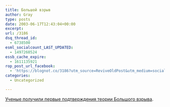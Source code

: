 ```yaml
---
title: Большой взрыв
author: Gray
type: posts
date: 2003-06-17T12:43:04+00:00
excerpt:
url: /3186
dsq_thread_id:
  - 6738500
esml_socialcount_LAST_UPDATED:
  - 1497260524
essb_cache_expire:
  - 1611135921
rop_post_url_facebook:
  - 'https://blognot.co/3186?utm_source=ReviveOldPost&utm_medium=social&utm_campaign=ReviveOldPost'
categories:
  - Uncategorized

---
```








<a href="http://www.newsru.com/world/17Jun2003/universe.html" target="_blank">Ученые получили первые подтверждения теории Большого взрыва</a>.